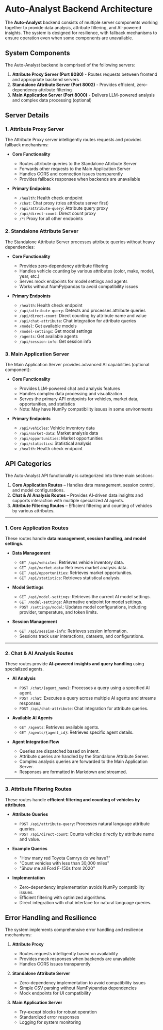 # Auto-Analyst Backend Architecture

The **Auto-Analyst** backend consists of multiple server components working together to provide data analysis, attribute filtering, and AI-powered insights. The system is designed for resilience, with fallback mechanisms to ensure operation even when some components are unavailable.

## System Components

The Auto-Analyst backend is comprised of the following servers:

1. **Attribute Proxy Server (Port 8080)** - Routes requests between frontend and appropriate backend servers
2. **Standalone Attribute Server (Port 8002)** - Provides efficient, zero-dependency attribute filtering
3. **Main Application Server (Port 8000)** - Delivers LLM-powered analysis and complex data processing (optional)

## Server Details

### **1. Attribute Proxy Server**

The Attribute Proxy server intelligently routes requests and provides fallback mechanisms:

- **Core Functionality**
  - Routes attribute queries to the Standalone Attribute Server
  - Forwards other requests to the Main Application Server
  - Handles CORS and connection issues transparently
  - Provides fallback responses when backends are unavailable

- **Primary Endpoints**
  - `/health`: Health check endpoint
  - `/chat`: Chat proxy (tries attribute server first)
  - `/api/attribute-query`: Attribute query proxy
  - `/api/direct-count`: Direct count proxy
  - `/*`: Proxy for all other endpoints

### **2. Standalone Attribute Server**

The Standalone Attribute Server processes attribute queries without heavy dependencies:

- **Core Functionality**
  - Provides zero-dependency attribute filtering
  - Handles vehicle counting by various attributes (color, make, model, year, etc.)
  - Serves mock endpoints for model settings and agents
  - Works without NumPy/pandas to avoid compatibility issues

- **Primary Endpoints**
  - `/health`: Health check endpoint
  - `/api/attribute-query`: Detects and processes attribute queries
  - `/api/direct-count`: Direct counting by attribute name and value
  - `/api/chat-attribute`: Chat integration for attribute queries
  - `/model`: Get available models
  - `/model-settings`: Get model settings
  - `/agents`: Get available agents
  - `/api/session-info`: Get session info

### **3. Main Application Server**

The Main Application Server provides advanced AI capabilities (optional component):

- **Core Functionality**
  - Provides LLM-powered chat and analysis features
  - Handles complex data processing and visualization
  - Serves the primary API endpoints for vehicles, market data, opportunities, and statistics
  - Note: May have NumPy compatibility issues in some environments

- **Primary Endpoints**
  - `/api/vehicles`: Vehicle inventory data
  - `/api/market-data`: Market analysis data
  - `/api/opportunities`: Market opportunities
  - `/api/statistics`: Statistical analysis
  - `/health`: Health check endpoint

## API Categories

The Auto-Analyst API functionality is categorized into three main sections:

1. **Core Application Routes** – Handles data management, session control, and model configurations.
2. **Chat & AI Analysis Routes** – Provides AI-driven data insights and supports interaction with multiple specialized AI agents.
3. **Attribute Filtering Routes** – Efficient filtering and counting of vehicles by various attributes.

---

### **1. Core Application Routes**

These routes handle **data management, session handling, and model settings**.

- **Data Management**
  - `GET /api/vehicles`: Retrieves vehicle inventory data.
  - `GET /api/market-data`: Retrieves market analysis data.
  - `GET /api/opportunities`: Retrieves market opportunities.
  - `GET /api/statistics`: Retrieves statistical analysis.

- **Model Settings**
  - `GET /api/model-settings`: Retrieves the current AI model settings.
  - `GET /model-settings`: Alternative endpoint for model settings.
  - `POST /settings/model`: Updates model configurations, including provider, temperature, and token limits.

- **Session Management**
  - `GET /api/session-info`: Retrieves session information.
  - Sessions track user interactions, datasets, and configurations.

---

### **2. Chat & AI Analysis Routes**

These routes provide **AI-powered insights and query handling** using specialized agents.

- **AI Analysis**
  - `POST /chat/{agent_name}`: Processes a query using a specified AI agent.
  - `POST /chat`: Executes a query across multiple AI agents and streams responses.
  - `POST /api/chat-attribute`: Chat integration for attribute queries.

- **Available AI Agents**
  - `GET /agents`: Retrieves available agents.
  - `GET /agents/{agent_id}`: Retrieves specific agent details.

- **Agent Integration Flow**
  - Queries are dispatched based on intent.
  - Attribute queries are handled by the Standalone Attribute Server.
  - Complex analysis queries are forwarded to the Main Application Server.
  - Responses are formatted in Markdown and streamed.

---

### **3. Attribute Filtering Routes**

These routes handle **efficient filtering and counting of vehicles by attributes**.

- **Attribute Queries**
  - `POST /api/attribute-query`: Processes natural language attribute queries.
  - `POST /api/direct-count`: Counts vehicles directly by attribute name and value.

- **Example Queries**
  - "How many red Toyota Camrys do we have?"
  - "Count vehicles with less than 30,000 miles"
  - "Show me all Ford F-150s from 2020"

- **Implementation**
  - Zero-dependency implementation avoids NumPy compatibility issues.
  - Efficient filtering with optimized algorithms.
  - Direct integration with chat interface for natural language queries.

## Error Handling and Resilience

The system implements comprehensive error handling and resilience mechanisms:

1. **Attribute Proxy**
   - Routes requests intelligently based on availability
   - Provides mock responses when backends are unavailable
   - Handles CORS issues transparently

2. **Standalone Attribute Server**
   - Zero-dependency implementation to avoid compatibility issues
   - Simple CSV parsing without NumPy/pandas dependencies
   - Mock endpoints for UI compatibility

3. **Main Application Server**
   - Try-except blocks for robust operation
   - Standardized error responses
   - Logging for system monitoring
